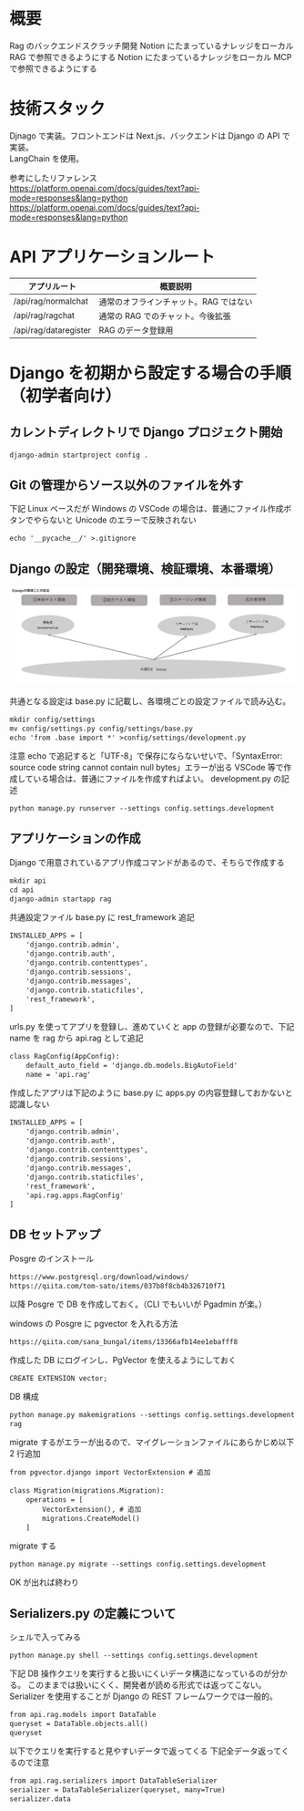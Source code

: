 # 概要

Rag のバックエンドスクラッチ開発
Notion にたまっているナレッジをローカル RAG で参照できるようにする
Notion にたまっているナレッジをローカル MCP で参照できるようにする

# 技術スタック

Djnago で実装。フロントエンドは Next.js、バックエンドは Django の API で実装。  
LangChain を使用。

参考にしたリファレンス  
https://platform.openai.com/docs/guides/text?api-mode=responses&lang=python  
https://platform.openai.com/docs/guides/text?api-mode=responses&lang=python

# API アプリケーションルート

| アプリルート          | 概要説明                               |
| --------------------- | -------------------------------------- |
| /api/rag/normalchat   | 通常のオフラインチャット。RAG ではない |
| /api/rag/ragchat      | 通常の RAG でのチャット。今後拡張      |
| /api/rag/dataregister | RAG のデータ登録用                     |

# Django を初期から設定する場合の手順（初学者向け）

## カレントディレクトリで Django プロジェクト開始

```
django-admin startproject config .
```

## Git の管理からソース以外のファイルを外す

下記 Linux ベースだが Windows の VSCode の場合は、普通にファイル作成ボタンでやらないと Unicode のエラーで反映されない

```
echo '__pycache__/' >.gitignore
```

## Django の設定（開発環境、検証環境、本番環境）

![設定](./assets/django_setting.jpg)

共通となる設定は base.py に記載し、各環境ごとの設定ファイルで読み込む。

```
mkdir config/settings
mv config/settings.py config/settings/base.py
echo 'from .base import *' >config/settings/development.py
```

注意 echo で追記すると「UTF-8」で保存にならないせいで、「SyntaxError: source code string cannot contain null bytes」エラーが出る
VSCode 等で作成している場合は、普通にファイルを作成すればよい。
development.py の記述

```
python manage.py runserver --settings config.settings.development
```

## アプリケーションの作成

Django で用意されているアプリ作成コマンドがあるので、そちらで作成する

```
mkdir api
cd api
django-admin startapp rag
```

共通設定ファイル base.py に rest_framework 追記

```
INSTALLED_APPS = [
    'django.contrib.admin',
    'django.contrib.auth',
    'django.contrib.contenttypes',
    'django.contrib.sessions',
    'django.contrib.messages',
    'django.contrib.staticfiles',
    'rest_framework',
]
```

urls.py を使ってアプリを登録し、進めていくと app の登録が必要なので、下記 name を rag から api.rag として追記

```
class RagConfig(AppConfig):
    default_auto_field = 'django.db.models.BigAutoField'
    name = 'api.rag'
```

作成したアプリは下記のように base.py に apps.py の内容登録しておかないと認識しない

```
INSTALLED_APPS = [
    'django.contrib.admin',
    'django.contrib.auth',
    'django.contrib.contenttypes',
    'django.contrib.sessions',
    'django.contrib.messages',
    'django.contrib.staticfiles',
    'rest_framework',
    'api.rag.apps.RagConfig'
]
```

## DB セットアップ

Posgre のインストール

```
https://www.postgresql.org/download/windows/
https://qiita.com/tom-sato/items/037b8f8cb4b326710f71
```

以降 Posgre で DB を作成しておく。（CLI でもいいが Pgadmin が楽。）

windows の Posgre に pgvector を入れる方法

```
https://qiita.com/sana_bungal/items/13366afb14ee1ebafff8
```

作成した DB にログインし、PgVector を使えるようにしておく

```
CREATE EXTENSION vector;
```

DB 構成

```
python manage.py makemigrations --settings config.settings.development rag
```

migrate するがエラーが出るので、マイグレーションファイルにあらかじめ以下 2 行追加

```
from pgvector.django import VectorExtension # 追加

class Migration(migrations.Migration):
    operations = [
        VectorExtension(), # 追加
        migrations.CreateModel()
    ]
```

migrate する

```
python manage.py migrate --settings config.settings.development
```

OK が出れば終わり

## Serializers.py の定義について

シェルで入ってみる

```
python manage.py shell --settings config.settings.development
```

下記 DB 操作クエリを実行すると扱いにくいデータ構造になっているのが分かる。
このままでは扱いにくく、開発者が読める形式では返ってこない。
Serializer を使用することが Django の REST フレームワークでは一般的。

```
from api.rag.models import DataTable
queryset = DataTable.objects.all()
queryset
```

以下でクエリを実行すると見やすいデータで返ってくる
下記全データ返ってくるので注意

```
from api.rag.serializers import DataTableSerializer
serializer = DataTableSerializer(queryset, many=True)
serializer.data
```
